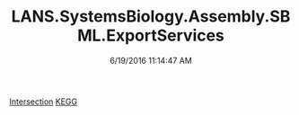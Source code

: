 ﻿---
title: LANS.SystemsBiology.Assembly.SBML.ExportServices
date: 6/19/2016 11:14:47 AM
---

[Intersection](T-LANS.SystemsBiology.Assembly.SBML.ExportServices.Intersection.html)
[KEGG](T-LANS.SystemsBiology.Assembly.SBML.ExportServices.KEGG.html)
